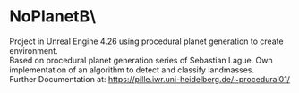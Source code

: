 # NoPlanetB\

Project in Unreal Engine 4.26 using procedural planet generation to create environment.\
Based on procedural planet generation series of Sebastian Lague. Own implementation of an algorithm to detect and classify landmasses.\
Further Documentation at: https://pille.iwr.uni-heidelberg.de/~procedural01/
